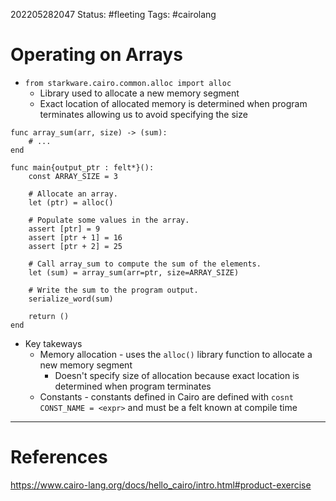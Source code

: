 202205282047
Status: #fleeting
Tags: #cairolang 

# Operating on Arrays

- `from starkware.cairo.common.alloc import alloc`
	- Library used to allocate a new memory segment
	- Exact location of allocated memory is determined when program terminates allowing us to avoid specifying the size
```sol
func array_sum(arr, size) -> (sum):
    # ...
end

func main{output_ptr : felt*}():
    const ARRAY_SIZE = 3

    # Allocate an array.
    let (ptr) = alloc()

    # Populate some values in the array.
    assert [ptr] = 9
    assert [ptr + 1] = 16
    assert [ptr + 2] = 25

    # Call array_sum to compute the sum of the elements.
    let (sum) = array_sum(arr=ptr, size=ARRAY_SIZE)

    # Write the sum to the program output.
    serialize_word(sum)

    return ()
end
```
- Key takeways
	- Memory allocation - uses the `alloc()` library function to allocate a new memory segment
		- Doesn't specify size of allocation because exact location is determined when program terminates
	- Constants - constants defined in Cairo are defined with `cosnt CONST_NAME = <expr>` and must be a felt known at compile time






---
# References
https://www.cairo-lang.org/docs/hello_cairo/intro.html#product-exercise
